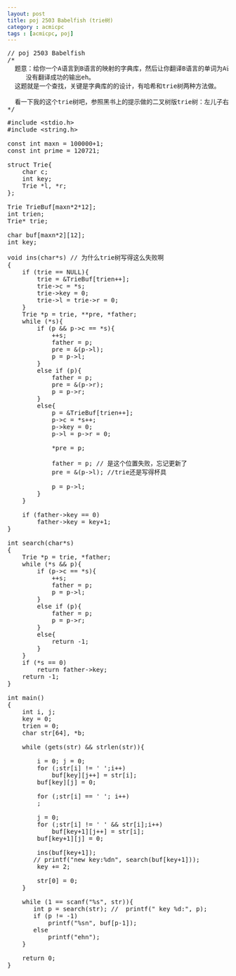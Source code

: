 ```yaml
---
layout: post
title: poj 2503 Babelfish (trie树)
category : acmicpc
tags : [acmicpc, poj]
---
```


<pre>// poj 2503 Babelfish  
/*  
  题意：给你一个A语言到B语言的映射的字典库，然后让你翻译B语言的单词为A语言，  
　　　没有翻译成功的输出eh。  
  这题就是一个查找，关键是字典库的的设计，有哈希和trie树两种方法做。  

  看一下我的这个trie树吧，参照黑书上的提示做的二叉树版trie树：左儿子右兄弟。  
*/</pre>  
<!--more-->  
<pre>#include &lt;stdio.h&gt;  
#include &lt;string.h&gt;  

const int maxn = 100000+1;  
const int prime = 120721;  

struct Trie{  
    char c;  
    int key;  
    Trie *l, *r;  
};  

Trie TrieBuf[maxn*2*12];  
int trien;  
Trie* trie;  

char buf[maxn*2][12];  
int key;  

void ins(char*s) // 为什么trie树写得这么失败啊  
{  
    if (trie == NULL){  
        trie = &amp;TrieBuf[trien++];  
        trie-&gt;c = *s;  
        trie-&gt;key = 0;  
        trie-&gt;l = trie-&gt;r = 0;  
    }  
    Trie *p = trie, **pre, *father;  
    while (*s){  
        if (p &amp;&amp; p-&gt;c == *s){  
            ++s;  
            father = p;  
            pre = &amp;(p-&gt;l);  
            p = p-&gt;l;  
        }  
        else if (p){  
            father = p;  
            pre = &amp;(p-&gt;r);  
            p = p-&gt;r;  
        }  
        else{  
            p = &amp;TrieBuf[trien++];  
            p-&gt;c = *s++;  
            p-&gt;key = 0;  
            p-&gt;l = p-&gt;r = 0;  

            *pre = p;  

            father = p; // 是这个位置失败，忘记更新了  
            pre = &amp;(p-&gt;l); //trie还是写得杯具  

            p = p-&gt;l;  
        }  
    }  

    if (father-&gt;key == 0)  
        father-&gt;key = key+1;  
}  

int search(char*s)  
{  
    Trie *p = trie, *father;  
    while (*s &amp;&amp; p){  
        if (p-&gt;c == *s){  
            ++s;  
            father = p;  
            p = p-&gt;l;  
        }  
        else if (p){  
            father = p;  
            p = p-&gt;r;  
        }  
        else{  
            return -1;  
        }  
    }  
    if (*s == 0)  
        return father-&gt;key;  
    return -1;  
}  

int main()  
{  
    int i, j;  
    key = 0;  
    trien = 0;  
    char str[64], *b;  

    while (gets(str) &amp;&amp; strlen(str)){   

        i = 0; j = 0;  
        for (;str[i] != ' ';i++)  
            buf[key][j++] = str[i];  
        buf[key][j] = 0;  

        for (;str[i] == ' '; i++)  
        ;  

        j = 0;  
        for (;str[i] != ' ' &amp;&amp; str[i];i++)  
            buf[key+1][j++] = str[i];  
        buf[key+1][j] = 0;  

        ins(buf[key+1]);  
       // printf("new key:%dn", search(buf[key+1]));  
        key += 2;  

        str[0] = 0;  
    }  

    while (1 == scanf("%s", str)){  
       int p = search(str); //  printf(" key %d:", p);  
       if (p != -1)  
           printf("%sn", buf[p-1]);  
       else  
           printf("ehn");  
    }  

    return 0;  
}</pre>  
